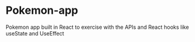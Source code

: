 # Pokemon-app

Pokemon app built in React to exercise with the APIs and React hooks like useState and UseEffect
